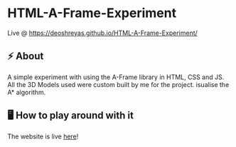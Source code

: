 # HTML-A-Frame-Experiment

Live @ https://deoshreyas.github.io/HTML-A-Frame-Experiment/

## :zap: About
A simple experiment with using the A-Frame library in HTML, CSS and JS. 
All the 3D Models used were custom built by me for the project.
isualise the A* algorithm.

## :desktop_computer: How to play around with it
The website is live [here](https://deoshreyas.github.io/HTML-A-Frame-Experiment/)!
